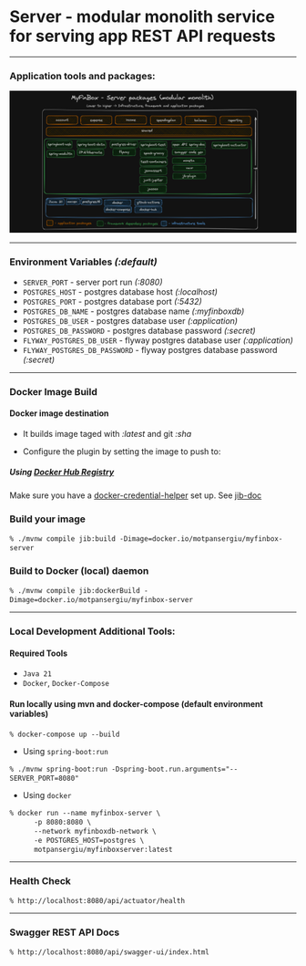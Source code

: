 # Server - modular monolith service for serving app REST API requests 

---
### Application tools and packages:

![Tools and Packages Overview](toolspackages.png)

---

### Environment Variables _(:default)_

* `SERVER_PORT` - server port run _(:8080)_
* `POSTGRES_HOST` - postgres database host _(:localhost)_
* `POSTGRES_PORT` - postgres database port _(:5432)_
* `POSTGRES_DB_NAME` - postgres database name _(:myfinboxdb)_
* `POSTGRES_DB_USER` - postgres database user _(:application)_
* `POSTGRES_DB_PASSWORD` - postgres database password _(:secret)_
* `FLYWAY_POSTGRES_DB_USER` - flyway postgres database user _(:application)_
* `FLYWAY_POSTGRES_DB_PASSWORD` - flyway postgres database password _(:secret)_

---

### Docker Image Build

#### Docker image destination

* It builds image taged with _:latest_ and git _:sha_

* Configure the plugin by setting the image to push to:

##### Using [Docker Hub Registry](https://hub.docker.com/)

Make sure you have a [docker-credential-helper](https://github.com/docker/docker-credential-helpers#available-programs)
set up. See [jib-doc](https://github.com/GoogleContainerTools/jib/tree/master/jib-maven-plugin#configuration)

### Build your image

```console
% ./mvnw compile jib:build -Dimage=docker.io/motpansergiu/myfinbox-server
```

### Build to Docker (local) daemon
```console
% ./mvnw compile jib:dockerBuild -Dimage=docker.io/motpansergiu/myfinbox-server
```
---

### Local Development Additional Tools:

#### Required Tools

* `Java 21`
* `Docker`, `Docker-Compose`

#### Run locally using mvn and docker-compose (default environment variables)
```console
% docker-compose up --build
```

* Using `spring-boot:run`
```console
% ./mvnw spring-boot:run -Dspring-boot.run.arguments="--SERVER_PORT=8080"
```

* Using `docker`
```console
% docker run --name myfinbox-server \
      -p 8080:8080 \
      --network myfinboxdb-network \
      -e POSTGRES_HOST=postgres \
      motpansergiu/myfinboxserver:latest
```
---
### Health Check
```console
% http://localhost:8080/api/actuator/health
```

---

### Swagger REST API Docs
```console
% http://localhost:8080/api/swagger-ui/index.html
```
